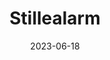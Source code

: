 ---
title: "Stillealarm"
linkTitle: "Stillealarm"
date: 2023-06-18
weight: 2
description: >
  En forklaring av hva som menes med stillealarm og hva det brukes til.
---